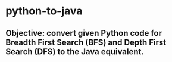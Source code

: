 # python-to-java

## Objective: convert given Python code for Breadth First Search (BFS) and Depth First Search (DFS) to the Java equivalent.